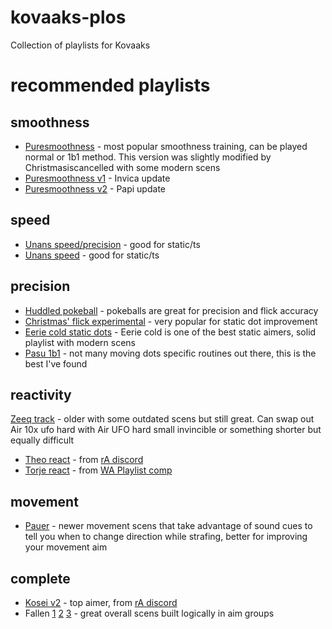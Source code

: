 # kovaaks-plos
Collection of playlists for Kovaaks

# recommended playlists

## smoothness
* [Puresmoothness](https://github.com/riddbtw/kovaaks-plos/blob/main/PureG%20Smoothness.json) - most popular smoothness training, can be played normal or 1b1 method.  This version was slightly modified by Christmasiscancelled with some modern scens
* [Puresmoothness v1](https://github.com/riddbtw/kovaaks-plos/blob/main/PureSmoothness_Updated_Invica.json) - Invica update
* [Puresmoothness v2](https://github.com/riddbtw/kovaaks-plos/blob/main/PureSmoothness_updated.json) - Papi update

## speed
* [Unans speed/precision](https://github.com/riddbtw/kovaaks-plos/blob/main/Speed_and_flicking_accuracy.json) - good for static/ts
* [Unans speed](https://github.com/riddbtw/kovaaks-plos/blob/main/Just%20move%20your%20hand%20faster.json) - good for static/ts

## precision
* [Huddled pokeball](https://github.com/riddbtw/kovaaks-plos/blob/main/Huddled_Pokeball.json) - pokeballs are great for precision and flick accuracy
* [Christmas' flick experimental](https://github.com/riddbtw/kovaaks-plos/blob/main/flick%20experimental.json) - very popular for static dot improvement
* [Eerie cold static dots](https://github.com/riddbtw/kovaaks-plos/blob/main/EerieCold%20-%20Static.json) - Eerie cold is one of the best static aimers, solid playlist with modern scens
* [Pasu 1b1](https://github.com/riddbtw/kovaaks-plos/blob/main/pasu_1by1.json) - not many moving dots specific routines out there, this is the best I've found

## reactivity
[Zeeq track](https://github.com/riddbtw/kovaaks-plos/blob/main/Zeeq%20-%20Tracking.json) - older with some outdated scens but still great.  Can swap out Air 10x ufo hard with Air UFO hard small invincible or something shorter but equally difficult
* [Theo react](https://github.com/riddbtw/kovaaks-plos/blob/main/Theo%20-%20Reactivity.json) - from [rA discord](discord.gg/raim)
* [Torje react](https://github.com/riddbtw/kovaaks-plos/blob/main/Torje_Reactivity_conditioning_v2.json) - from [WA Playlist comp](http://bit.ly/waplo)

## movement
* [Pauer](https://github.com/riddbtw/kovaaks-plos/blob/main/pauer%20movement.json) - newer movement scens that take advantage of sound cues to tell you when to change direction while strafing, better for improving your movement aim

## complete
* [Kosei v2](https://github.com/riddbtw/kovaaks-plos/blob/main/Kosei_v2_not_complete.json) - top aimer, from [rA discord](discord.gg/raim)
* Fallen [1](https://github.com/riddbtw/kovaaks-plos/blob/main/Fallen%20Complete%20%231%20(play%201x).json) [2](https://github.com/riddbtw/kovaaks-plos/blob/main/Fallen%20Complete%20%232%20(play%201x).json) [3](https://github.com/riddbtw/kovaaks-plos/blob/main/Fallen%20Complete%20%233%20(play%201x).json) - great overall scens built logically in aim groups
